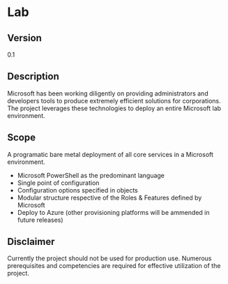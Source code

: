 # Lab
## Version
0.1
## Description
Microsoft has been working diligently on providing administrators and developers tools to produce extremely efficient solutions for corporations. The project leverages these technologies to deploy an entire Microsoft lab environment.
## Scope
A programatic bare metal deployment of all core services in a Microsoft environment.
* Microsoft PowerShell as the predominant language
* Single point of configuration
* Configuration options specified in objects
* Modular structure respective of the Roles & Features defined by Microsoft
* Deploy to Azure (other provisioning platforms will be ammended in future releases)

## Disclaimer
Currently the project should not be used for production use. Numerous prerequisites and competencies are required for effective utilization of the project.
